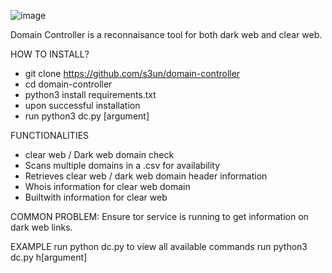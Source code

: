 ![image](https://user-images.githubusercontent.com/44984955/118311421-c924a880-b4e7-11eb-9834-edbdad42145a.png)


Domain Controller is a reconnaisance tool for both dark web and clear web. 

HOW TO INSTALL?

- git clone https://github.com/s3un/domain-controller
- cd domain-controller 
- python3 install requirements.txt
- upon successful installation 
- run python3 dc.py [argument]

FUNCTIONALITIES
- clear web / Dark web domain check
- Scans multiple domains in a .csv for availability 
- Retrieves clear web / dark web domain header information 
- Whois information for clear web domain
- Builtwith information for clear web


COMMON PROBLEM:
Ensure tor service is running to get information on dark web links.


EXAMPLE
run python dc.py to view all available commands 
run python3 dc.py h[argument]
